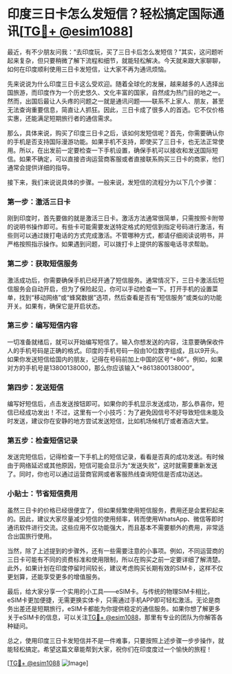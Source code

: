 # 印度三日卡怎么发短信？轻松搞定国际通讯[[TG💪+ @esim1088](https://t.me/s/esim1088)]

最近，有不少朋友问我：“去印度玩，买了三日卡后怎么发短信？”其实，这问题听起来复杂，但只要稍微了解下流程和细节，就能轻松解决。今天就来跟大家聊聊，如何在印度顺利使用三日卡发短信，让大家不再为通讯烦恼。

先来说说为什么印度三日卡这么受欢迎。随着全球化的发展，越来越多的人选择出国旅游，而印度作为一个历史悠久、文化丰富的国家，自然成为热门目的地之一。然而，出国后最让人头疼的问题之一就是通讯问题——联系不上家人、朋友，甚至无法查询重要信息，简直让人抓狂。因此，三日卡成了很多人的首选。它不仅价格实惠，还能满足短期旅行者的通信需求。

那么，具体来说，购买了印度三日卡之后，该如何发短信呢？首先，你需要确认你的手机是否支持国际漫游功能。如果手机不支持，即使买了三日卡，也无法正常使用。所以，在出发前一定要检查一下手机设置，确保手机可以接收和发送国际短信。如果不确定，可以直接咨询运营商客服或者直接联系购买三日卡的商家，他们通常会提供详细的指导。

接下来，我们来说说具体的步骤。一般来说，发短信的流程分为以下几个步骤：

### 第一步：激活三日卡

刚到印度时，首先要做的就是激活三日卡。激活方法通常很简单，只需按照卡附带的说明书操作即可。有些卡可能需要发送特定格式的短信到指定号码进行激活，有些则可以通过拨打电话的方式完成激活。不管哪种方式，都请仔细阅读说明书，并严格按照指示操作。如果遇到问题，可以拨打卡上提供的客服电话寻求帮助。

### 第二步：获取短信服务

激活成功后，你需要确保手机已经开通了短信服务。通常情况下，三日卡激活后短信服务会自动开启，但为了保险起见，你可以手动检查一下。打开手机的设置菜单，找到“移动网络”或“蜂窝数据”选项，然后查看是否有“短信服务”或类似的功能开关。如果有，确保它是开启状态。

### 第三步：编写短信内容

一切准备就绪后，就可以开始编写短信了。输入你想发送的内容，注意要确保收件人的手机号码是正确的格式。印度的手机号码一般由10位数字组成，且以9开头。如果你发送短信给国内的朋友，记得在号码前加上中国的区号“+86”。例如，如果对方的手机号是13800138000，那么你应该输入“+8613800138000”。

### 第四步：发送短信

编写好短信后，点击发送按钮即可。如果你的手机显示发送成功，那么恭喜你，短信已经成功发出！不过，这里有一个小技巧：为了避免因信号不好导致短信未能及时发送，建议你在安静的地方尝试发送短信，比如机场候机厅或者酒店大堂。

### 第五步：检查短信记录

发送完短信后，记得检查一下手机上的短信记录，看看是否真的成功发送。有时候由于网络延迟或其他原因，短信可能会显示为“发送失败”，这时就需要重新发送了。同时，你也可以通过运营商官网或者客服热线查询短信是否成功送达。

### 小贴士：节省短信费用

虽然三日卡的价格已经很便宜了，但如果频繁使用短信服务，费用还是会累积起来的。因此，建议大家尽量减少短信的使用频率，转而使用WhatsApp、微信等即时通讯软件进行交流。这些应用不仅功能强大，而且基本不需要额外的费用，非常适合出国旅行使用。

当然，除了上述提到的步骤外，还有一些需要注意的小事项。例如，不同运营商的三日卡可能有不同的资费标准和使用限制，所以在购买之前一定要详细了解清楚。此外，如果计划在印度停留时间较长，建议考虑购买长期有效的SIM卡，这样不仅更划算，还能享受更多的增值服务。

最后，给大家分享一个实用的小工具——eSIM卡。与传统的物理SIM卡相比，eSIM卡更加便捷，无需更换实体卡，只需通过手机APP即可轻松激活。无论是商务出差还是短期旅行，eSIM卡都能为你提供稳定的通信服务。如果你想了解更多关于eSIM卡的信息，可以关注[TG💪+ @esim1088](https://t.me/s/esim1088)，那里有专业的团队为你解答各种疑问。

总之，使用印度三日卡发短信并不是一件难事，只要按照上述步骤一步步操作，就能轻松搞定。希望这篇文章能帮到大家，祝你们在印度度过一个愉快的旅程！

[[TG💪+ @esim1088](https://t.me/s/esim1088) ![Image](https://i.postimg.cc/4NQfJmqS/Snipaste-2025-05-13-00-14-12.png)]